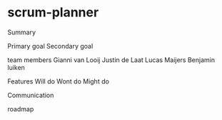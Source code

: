 # scrum-planner

Summary

Primary goal
Secondary goal

team members
Gianni van Looij
Justin de Laat
Lucas Maijers
Benjamin luiken

Features
Will do
Wont do
Might do

Communication

roadmap
